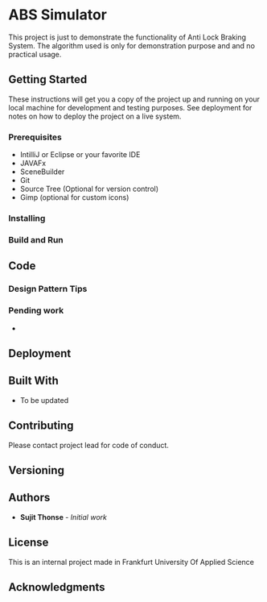 # ABS Simulator


This project is just to demonstrate the functionality of Anti Lock Braking System. The algorithm used is only for demonstration purpose and and no practical usage. 

## Getting Started

These instructions will get you a copy of the project up and running on your local machine for development and testing purposes. See deployment for notes on how to deploy the project on a live system.

### Prerequisites

*	IntilliJ or Eclipse or your favorite IDE 
*	JAVAFx
*	SceneBuilder
*	Git
*	Source Tree (Optional for version control)
*	Gimp (optional for custom icons)


### Installing



### Build and Run


## Code

### Design Pattern Tips


### Pending work
*	



## Deployment



## Built With

*	To be updated

## Contributing

Please contact project lead for code of conduct.

## Versioning



## Authors

* **Sujit Thonse** - *Initial work*



## License

This is an internal project made in Frankfurt University Of Applied Science

## Acknowledgments
